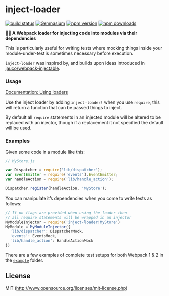 # inject-loader

[![build status](https://img.shields.io/travis/plasticine/inject-loader/master.svg?style=flat-square)](https://travis-ci.org/plasticine/inject-loader) [![Gemnasium](https://img.shields.io/gemnasium/plasticine/inject-loader.svg?style=flat-square)](https://gemnasium.com/plasticine/inject-loader) [![npm version](https://img.shields.io/npm/v/inject-loader.svg?style=flat-square)](https://www.npmjs.com/package/inject-loader) [![npm downloads](https://img.shields.io/npm/dm/inject-loader.svg?style=flat-square)](https://www.npmjs.com/package/inject-loader)

**💉👾 A Webpack loader for injecting code into modules via their dependencies**

This is particularly useful for writing tests where mocking things inside your module-under-test is sometimes necessary before execution.

`inject-loader` was inspired by, and builds upon ideas introduced in [jauco/webpack-injectable](https://github.com/jauco/webpack-injectable).

### Usage

[Documentation: Using loaders](http://webpack.github.io/docs/using-loaders.html)

Use the inject loader by adding `inject-loader!` when you use `require`, this will return a function that can be passed things to inject.

By default all `require` statements in an injected module will be altered to be replaced with an injector, though if a replacement it not specified the default will be used.

### Examples

Given some code in a module like this:

```javascript
// MyStore.js

var Dispatcher = require('lib/dispatcher');
var EventEmitter = require('events').EventEmitter;
var handleAction = require('lib/handle_action');

Dispatcher.register(handleAction, 'MyStore');
```

You can manipulate it’s dependencies when you come to write tests as follows:

```javascript
// If no flags are provided when using the loader then
// all require statements will be wrapped in an injector
MyModuleInjector = require('inject-loader!MyStore')
MyModule = MyModuleInjector({
  'lib/dispatcher': DispatcherMock,
  'events': EventsMock,
  'lib/handle_action': HandleActionMock
})
```

There are a few examples of complete test setups for both Webpack 1 & 2 in the [`example`](./example) folder.

## License

MIT (http://www.opensource.org/licenses/mit-license.php)

